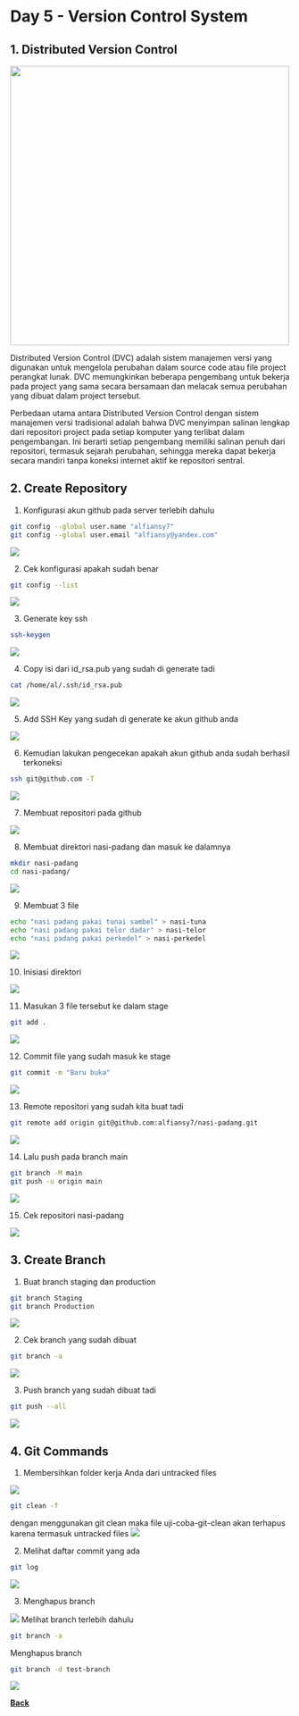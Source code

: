# Day 5 - Version Control System

## 1. Distributed Version Control

<img src="images/dvc.jpg" width="500">

Distributed Version Control (DVC) adalah sistem manajemen versi yang digunakan untuk mengelola perubahan dalam source code atau file project perangkat lunak. DVC memungkinkan beberapa pengembang untuk bekerja pada project yang sama secara bersamaan dan melacak semua perubahan yang dibuat dalam project tersebut.

Perbedaan utama antara Distributed Version Control dengan sistem manajemen versi tradisional adalah bahwa DVC menyimpan salinan lengkap dari repositori project pada setiap komputer yang terlibat dalam pengembangan. Ini berarti setiap pengembang memiliki salinan penuh dari repositori, termasuk sejarah perubahan, sehingga mereka dapat bekerja secara mandiri tanpa koneksi internet aktif ke repositori sentral.

## 2. Create Repository

1.	Konfigurasi akun github pada server terlebih dahulu
```bash
git config --global user.name "alfiansy7"
git config --global user.email "alfiansy@yandex.com"
``` 
<img src="images/image001.png">
 
2.	Cek konfigurasi apakah sudah benar
```bash
git config --list
``` 
<img src="images/image002.png">
 
3.	Generate key ssh
```bash
ssh-keygen
``` 
<img src="images/image003.png">
 
4.	Copy isi dari id_rsa.pub yang sudah di generate tadi 
```bash
cat /home/al/.ssh/id_rsa.pub
``` 
<img src="images/image004.png">
 
5.	Add SSH Key yang sudah di generate ke akun github anda
<img src="images/image005.png">
 
6.	Kemudian lakukan pengecekan apakah akun github anda sudah berhasil terkoneksi
```bash
ssh git@github.com -T
``` 
<img src="images/image006.png">
 
7.	Membuat repositori pada github
<img src="images/image007.png">
 
8.	Membuat direktori nasi-padang dan masuk ke dalamnya
```bash
mkdir nasi-padang
cd nasi-padang/
``` 
<img src="images/image008.png">
 
9.	Membuat 3 file
```bash
echo "nasi padang pakai tunai sambel" > nasi-tuna
echo "nasi padang pakai telor dadar" > nasi-telor
echo "nasi padang pakai perkedel" > nasi-perkedel
``` 
<img src="images/image009.png">
 
10.	Inisiasi direktori
<img src="images/image010.png">
 
11.	Masukan 3 file tersebut ke dalam stage
```bash
git add .
``` 
<img src="images/image011.png">
 
12.	Commit file yang sudah masuk ke stage
```bash
git commit -m "Baru buka"
``` 
<img src="images/image012.png">
 
13.	Remote repositori yang sudah kita buat tadi
```bash
git remote add origin git@github.com:alfiansy7/nasi-padang.git
``` 
<img src="images/image013.png">
 
14.	Lalu push pada branch main
```bash
git branch -M main
git push -u origin main
``` 
<img src="images/image014.png">

15.	Cek repositori nasi-padang
<img src="images/image015.png">
 
## 3. Create Branch

1.	Buat branch staging dan production
```bash
git branch Staging
git branch Production 
``` 
<img src="images/image016.png">

2.	Cek branch yang sudah dibuat
```bash
git branch -a
``` 
<img src="images/image017.png">
 
3.	Push branch yang sudah dibuat tadi
```bash
git push --all
``` 
<img src="images/image018.png">

## 4. Git Commands

1. Membersihkan folder kerja Anda dari untracked files
<img src="images/image019.png">

```bash
git clean -f
``` 
dengan menggunakan git clean maka file uji-coba-git-clean akan terhapus karena termasuk untracked files
<img src="images/image020.png">

2. Melihat daftar commit yang ada
```bash
git log
``` 
<img src="images/image021.png">

3. Menghapus branch
<img src="images/image022.png">
Melihat branch terlebih dahulu

```bash
git branch -a
``` 
Menghapus branch

```bash
git branch -d test-branch 
``` 
<img src="images/image023.png">


[**Back**](../../README.md)
